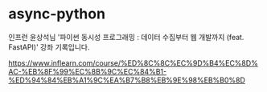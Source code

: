 # async-python

인프런 윤상석님 '파이썬 동시성 프로그래밍 : 데이터 수집부터 웹 개발까지 (feat. FastAPI)' 강좌 기록입니다.

https://www.inflearn.com/course/%ED%8C%8C%EC%9D%B4%EC%8D%AC-%EB%8F%99%EC%8B%9C%EC%84%B1-%ED%94%84%EB%A1%9C%EA%B7%B8%EB%9E%98%EB%B0%8D
